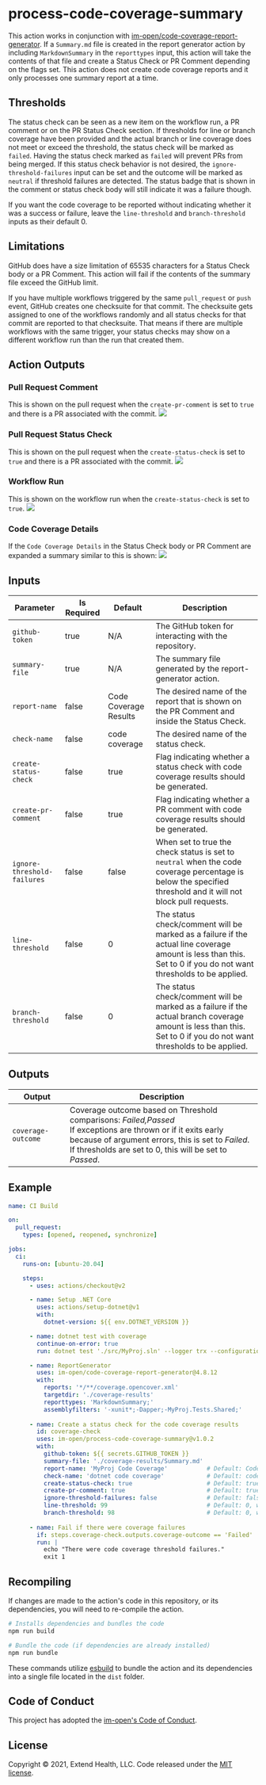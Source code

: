# process-code-coverage-summary

This action works in conjunction with [im-open/code-coverage-report-generator].  If a `Summary.md` file is created in the report generator action by including `MarkdownSummary` in the `reporttypes` input, this action will take the contents of that file and create a Status Check or PR Comment depending on the flags set.  This action does not create code coverage reports and it only processes one summary report at a time.

## Thresholds

The status check can be seen as a new item on the workflow run, a PR comment or on the PR Status Check section. If thresholds for line or branch coverage have been provided and the actual branch or line coverage does not meet or exceed the threshold, the status check will be marked as `failed`.  Having the status check marked as `failed` will prevent PRs from being merged.  If this status check behavior is not desired, the `ignore-threshold-failures` input can be set and the outcome will be marked as `neutral` if threshold failures are detected.  The status badge that is shown in the comment or status check body will still indicate it was a failure though.

If you want the code coverage to be reported without indicating whether it was a success or failure, leave the `line-threshold` and `branch-threshold` inputs as their default 0.

## Limitations 

GitHub does have a size limitation of 65535 characters for a Status Check body or a PR Comment.  This action will fail if the contents of the summary file exceed the GitHub limit.

If you have multiple workflows triggered by the same `pull_request` or `push` event, GitHub creates one checksuite for that commit.  The checksuite gets assigned to one of the workflows randomly and all status checks for that commit are reported to that checksuite. That means if there are multiple workflows with the same trigger, your status checks may show on a different workflow run than the run that created them.


## Action Outputs

### Pull Request Comment
This is shown on the pull request when the `create-pr-comment` is set to `true` and there is a PR associated with the commit.
<kbd><img src="./docs/pull_request_comment.png"></img></kbd>

### Pull Request Status Check
This is shown on the pull request when the `create-status-check` is set to `true` and there is a PR associated with the commit.
<kbd><img src="./docs/pull_request_status_check.png"></img></kbd>

### Workflow Run
This is shown on the workflow run when the `create-status-check` is set to `true`.
<kbd><img src="./docs/status_check.png"></img></kbd>

### Code Coverage Details
If the `Code Coverage Details` in the Status Check body or PR Comment are expanded a summary similar to this is shown:
<kbd><img src="./docs/code_coverage_details.png"></img></kbd>


## Inputs
| Parameter                   | Is Required | Default               | Description                                                                                                                                                         |
| --------------------------- | ----------- | --------------------- | ------------------------------------------------------------------------------------------------------------------------------------------------------------------- |
| `github-token`              | true        | N/A                   | The GitHub token for interacting with the repository.                                                                                                               |
| `summary-file`              | true        | N/A                   | The summary file generated by the report-generator action.                                                                                                          |
| `report-name`               | false       | Code Coverage Results | The desired name of the report that is shown on the PR Comment and inside the Status Check.                                                                         |
| `check-name`                | false       | code coverage         | The desired name of the status check.                                                                                                                               |
| `create-status-check`       | false       | true                  | Flag indicating whether a status check with code coverage results should be generated.                                                                              |
| `create-pr-comment`         | false       | true                  | Flag indicating whether a PR comment with code coverage results should be generated.                                                                                |
| `ignore-threshold-failures` | false       | false                 | When set to true the check status is set to `neutral` when the code coverage percentage is below the specified threshold and it will not block pull requests.       |
| `line-threshold`            | false       | 0                     | The status check/comment will be marked as a failure if the actual line coverage amount is less than this.  Set to 0 if you do not want thresholds to be applied.   |
| `branch-threshold`          | false       | 0                     | The status check/comment will be marked as a failure if the actual branch coverage amount is less than this.  Set to 0 if you do not want thresholds to be applied. |

## Outputs
| Output             | Description                                                                                                                                                                                                                            |
| ------------------ | -------------------------------------------------------------------------------------------------------------------------------------------------------------------------------------------------------------------------------------- |
| `coverage-outcome` | Coverage outcome based on Threshold comparisons: *Failed,Passed* <br/>If exceptions are thrown or if it exits early because of argument errors, this is set to *Failed*.<br/>If thresholds are set to 0, this will be set to *Passed*. |

## Example

```yml
name: CI Build

on:
  pull_request:
    types: [opened, reopened, synchronize]

jobs:
  ci:
    runs-on: [ubuntu-20.04]

    steps:
      - uses: actions/checkout@v2

      - name: Setup .NET Core
        uses: actions/setup-dotnet@v1
        with:
          dotnet-version: ${{ env.DOTNET_VERSION }}

      - name: dotnet test with coverage
        continue-on-error: true
        run: dotnet test './src/MyProj.sln' --logger trx --configuration Release /property:CollectCoverage=True /property:CoverletOutputFormat=opencover 

      - name: ReportGenerator
        uses: im-open/code-coverage-report-generator@4.8.12
        with:
          reports: '*/**/coverage.opencover.xml'
          targetdir: './coverage-results'
          reporttypes: 'MarkdownSummary;'
          assemblyfilters: '-xunit*;-Dapper;-MyProj.Tests.Shared;'
          
      - name: Create a status check for the code coverage results
        id: coverage-check
        uses: im-open/process-code-coverage-summary@v1.0.2
        with:
          github-token: ${{ secrets.GITHUB_TOKEN }}     
          summary-file: './coverage-results/Summary.md'
          report-name: 'MyProj Code Coverage'           # Default: Code Coverage Results
          check-name: 'dotnet code coverage'            # Default: code coverage
          create-status-check: true                     # Default: true
          create-pr-comment: true                       # Default: true
          ignore-threshold-failures: false              # Default: false
          line-threshold: 99                            # Default: 0, which means thresholds are not applied
          branch-threshold: 98                          # Default: 0, which means thresholds are not applied
      
      - name: Fail if there were coverage failures
        if: steps.coverage-check.outputs.coverage-outcome == 'Failed'
        run: |
          echo "There were code coverage threshold failures."
          exit 1
```

## Recompiling

If changes are made to the action's code in this repository, or its dependencies, you will need to re-compile the action.

```sh
# Installs dependencies and bundles the code
npm run build

# Bundle the code (if dependencies are already installed)
npm run bundle
```

These commands utilize [esbuild](https://esbuild.github.io/getting-started/#bundling-for-node) to bundle the action and
its dependencies into a single file located in the `dist` folder.

## Code of Conduct

This project has adopted the [im-open's Code of Conduct](https://github.com/im-open/.github/blob/master/CODE_OF_CONDUCT.md).

## License

Copyright &copy; 2021, Extend Health, LLC. Code released under the [MIT license](LICENSE).

[im-open/code-coverage-report-generator]: https://github.com/im-open/code-coverage-report-generator
